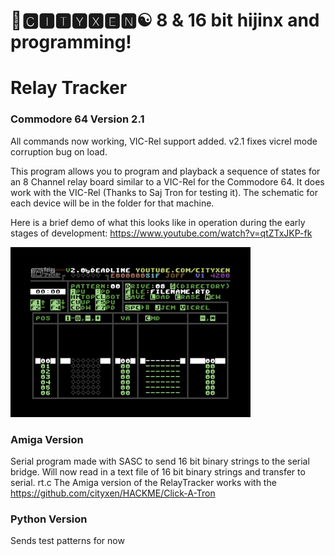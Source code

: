 # 🌆🅲🅸🆃🆈🆇🅴🅽☯️ 8 & 16 bit hijinx and programming!

# Relay Tracker

### Commodore 64 Version 2.1

All commands now working, VIC-Rel support added. v2.1 fixes vicrel mode corruption bug on load.

This program allows you to program and playback a sequence of states for an 8 Channel relay board similar to a VIC-Rel for the Commodore 64. It does work with the VIC-Rel (Thanks to Saj Tron for testing it). The schematic for each device will be in the folder for that machine.

Here is a brief demo of what this looks like in operation during the early stages of development: https://www.youtube.com/watch?v=qtZTxJKP-fk

![C64Version](https://github.com/cityxen/RelayTracker/blob/master/commodore64/screenshots/relay_tracker-image-actual-v2.0-1-tn.png)

### Amiga Version

Serial program made with SASC to send 16 bit binary strings to the serial bridge.
Will now read in a text file of 16 bit binary strings and transfer to serial.
rt.c
The Amiga version of the RelayTracker works with the https://github.com/cityxen/HACKME/Click-A-Tron

### Python Version

Sends test patterns for now
